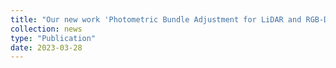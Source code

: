 ```yaml
---
title: "Our new work 'Photometric Bundle Adjustment for LiDAR and RGB-D' available on arXiv!"
collection: news
type: "Publication"
date: 2023-03-28
---
```

